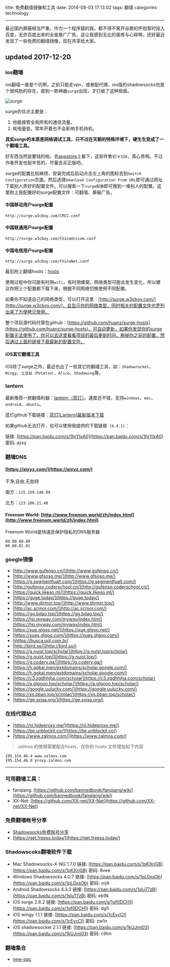 title: 免费翻墙镜像和工具
date: 2014-08-03 17:13:02
tags: 翻墙
categories: technology

---

最近国内屏蔽相当严重，作为一个程序猿的我，都不得不离开谷歌的怀抱暂时投入百度，无奈百度出来的全是推广广告，这让我感到无比的蛋疼与心碎啊，还好最近发现了一些免费的翻墙镜像，现在共享给大家。


<!-- more -->

## updated 2017-12-20

### ios翻墙

ios翻墙一直是个坑啊，之前只能走vpn，或者配代理，ios版的shadowsocks也是个很鸡肋的存在，直到一款神器`surge`出现，才打破了这种局面。

![surge](http://a3.mzstatic.com/us/r30/Purple18/v4/a0/a1/4e/a0a14ead-2467-9aa6-f108-50ca6ec1a652/icon175x175.png)

surge的优点主要是：

1. 他能接管全局所有的通信流量。
2. 耗电量低，常年开着也不会影响手机待机。

**其实surge的本质是网络调试工具，只不过在天朝的特殊环境下，硬生生变成了一个翻墙工具。**

好东西当然是要钱的啦。去[appstore](https://itunes.apple.com/us/app/surge-web-developer-tool-proxy/id1040100637?mt=8)上看下，这软件售价`￥328`，真心贵啊。不过作者开发也挺辛苦的，尽量去买正版吧。

surge的配置比较麻烦，安装完成后启动点击左上角的图标去到`Switch Configuration`页面，然后选择`Download Configuration From URL`即可通过网址下载别人弄好的配置文件。可以搜索一下`surge配置`即可搜到一堆别人的配置。这里附上我配置好的surge配置文件：可翻墙、屏蔽广告。

#### 中国移动用户surge配置

	http://surge.w3cboy.com/CMCC.conf

#### 中国联通用户surge配置

	http://surge.w3cboy.com/ChinaUnicom.conf

#### 中国电信用户surge配置

	http://surge.w3cboy.com/ChinaNet.conf

最后附上翻墙hosts：[hosts](https://raw.githubusercontent.com/huanz/surge-hosts/master/hosts)

使用过程中你可能有时用`wifi`，有时用蜂窝，网络类型可能会发生变化，所以建议你把三个配置都下载下来，根据不同网络切换使用不同配置。

如果你不知道自己的网络类型，可以打开这里：[http://surge.w3cboy.com/](http://surge.w3cboy.com/)，会显示你的网络类型，同时相关的配置文件也罗列出来了方便拷贝使用。

整个项目源代码托管在github：[https://github.com/huanz/surge-hosts](https://github.com/huanz/surge-hosts)，可自动更新，如果你发现你的surge配置无法使用了，你可以去这里看看项目的最后更新时间，删掉你之前的配置，然后通过上面的链接下载最新的配置文件。

#### iOS其它翻墙工具

iOS除了surge之外，最近也出了一些其它的翻墙工具，如：`Shadowrocket`、`Wingy`、`土豆丝（Potatso）`、`Alice`、`Shadowing`等。

### lantern

最新推荐一款翻墙利器：[lantern（蓝灯）](https://getlantern.org/)。速度还不错，支持`windows`、`mac`、`android`、`ubuntu`。

蓝灯github下载链接：[蓝灯[Lantern]最新版本下载](https://github.com/getlantern/lantern/releases/tag/latest)

如果github无法打开，也可以使用我提供的下载链接（`4.4.1`）：

链接: [https://pan.baidu.com/s/1hrYlxA0](https://pan.baidu.com/s/1hrYlxA0) 密码: azxy


### 翻墙DNS

#### [https://aixyz.com/](https://aixyz.com/)

干净,自由,无劫持

南方：`115.159.146.99`

北方：`123.206.21.48`


#### Freenom World: [http://www.freenom.world/zh/index.html](http://www.freenom.world/zh/index.html)

Freenom World是快速且保护隐私的DNS服务器

```
80.80.80.80
80.80.81.81
```

### google镜像

- [http://www.gufenso.cn/](http://www.gufenso.cn/)
- [http://www.gfsoso.me/](http://www.gfsoso.me/)
- [https://g.segmentfualt.com/](https://g.segmentfualt.com/)
- [http://gufenso.coderschool.cn/](http://gufenso.coderschool.cn/)
- [https://quick.likeso.ml/](https://quick.likeso.ml/)
- [https://guge.today/](https://guge.today/)
- [http://www.dirmor.top/](http://www.dirmor.top/)
- [http://ac.scmor.com/](http://ac.scmor.com/)
- [https://gg.bdao.top/](https://gg.bdao.top/)
- [https://hp.myway.com/myway/index.html](https://hp.myway.com/myway/index.html)
- [https://xue.glgoo.net/](https://xue.glgoo.net/)
- [https://xues.glgoo.com/](https://xues.glgoo.com/)
- [hhttps://busca.uol.com.br/](https://busca.uol.com.br/)
- [http://bird.so/](http://bird.so/)
- [https://g.nuist.top/scholar](https://g.nuist.top/scholar)
- [https://g.nuist.top/](https://g.nuist.top/)
- [https://g.codery.ga/](https://g.codery.ga/)
- [https://h.ggkai.men/extdomains/scholar.google.com/](https://h.ggkai.men/extdomains/scholar.google.com/)
- [https://c3.zgdhhjha.com/scholar](https://c3.zgdhhjha.com/scholar)
- [https://a.glgooo.top/scholar/](https://a.glgooo.top/scholar/)
- [https://google.uulucky.com/](https://google.uulucky.com/)
- [https://xs.bban.top/scholar/](https://xs.bban.top/scholar/)
- [https://ge.sxisa.org/](https://ge.sxisa.org/)

### 在线代理站点

- [https://nl.hideproxy.me/](https://nl.hideproxy.me/)
- [https://be.unblockit.co/](https://be.unblockit.co/)
- [https://www.zalmos.com/](https://www.zalmos.com/)

> zalmos 的使用需要配合hosts，在你的 hosts 文件增加如下内容

```
195.154.46.4 www.zalmos.com
195.154.46.8 proxy.zalmos.com
```

---

### 可用翻墙工具：

- fanqiang: [https://github.com/bannedbook/fanqiang/wiki](https://github.com/bannedbook/fanqiang/wiki)
- XX-Net: [https://github.com/XX-net/XX-Net](https://github.com/XX-net/XX-Net)

### 免费翻墙帐号分享

- [Shadowsocks免费账号分享](https://doub.bid/sszhfx/)
- [https://get.freess.today/](https://get.freess.today/)

### Shadowscoks翻墙软件下载

- Mac Shadowsocks-X-NG 1.7.0 链接: [https://pan.baidu.com/s/1pKXrjGB](https://pan.baidu.com/s/1pKXrjGB) 密码: 8vee
- Windows Shadowsocks 4.0.7 链接: [https://pan.baidu.com/s/1pL0xsOb](https://pan.baidu.com/s/1pL0xsOb) 密码: vrj4
- Android Shadowsocks 4.3.3 链接: [https://pan.baidu.com/s/1sluT7zB](https://pan.baidu.com/s/1sluT7zB) 密码: eb9k
- iOS surge 2.6.2 链接: [https://pan.baidu.com/s/1gf0DCH1](https://pan.baidu.com/s/1gf0DCH1) 密码: dgfi
- iOS wingy 1.1.1 链接: [https://pan.baidu.com/s/1cEvcCI](https://pan.baidu.com/s/1cEvcCI) 密码: zw1n
- iOS shadowsocket 2.1.1 链接: [https://pan.baidu.com/s/1kUJmi03](https://pan.baidu.com/s/1kUJmi03) 密码: c9tm

### 翻墙集合

- [new-pac](https://github.com/Alvin9999/new-pac/wiki)
